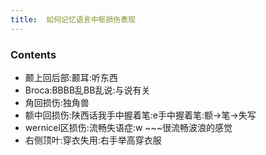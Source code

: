 ```yaml
---
title:  如何记忆语言中枢损伤表现
--- 
```


### Contents
- 颞上回后部:颞耳:听东西
- Broca:BBBB乱BB乱说:与说有关
- 角回损伤:独角兽
- 额中回损伤:陕西话我手中握着笔:e手中握着笔:额→笔→失写
- wernicel区损伤:流畅失语症:w ~~~很流畅波浪的感觉
- 右侧顶叶:穿衣失用:右手举高穿衣服
